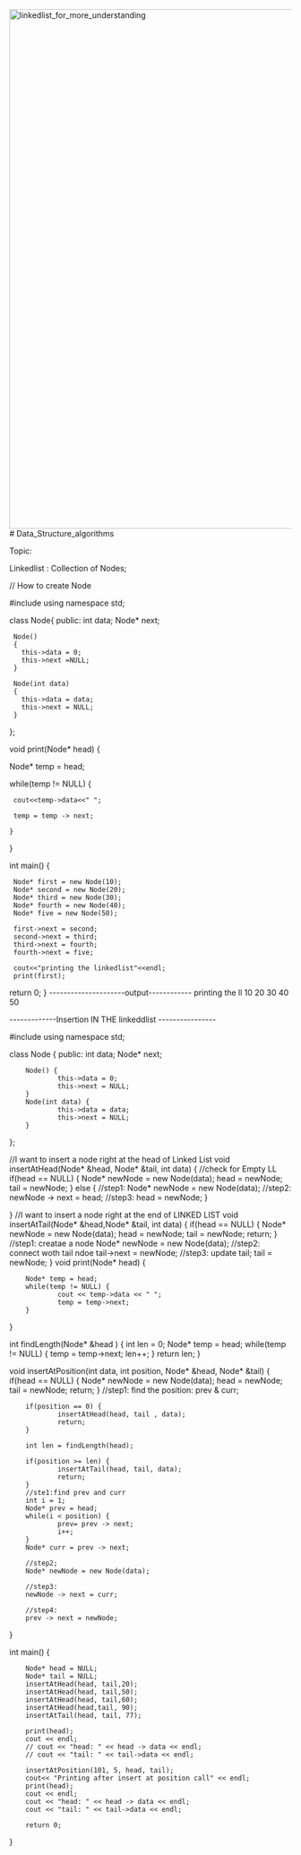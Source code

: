<img width="928" alt="linkedlist_for_more_understanding" src="https://user-images.githubusercontent.com/70361516/233584444-f47339dd-a8ea-4419-8972-293e0869f815.png">
# Data_Structure_algorithms

Topic:

Linkedlist : Collection of Nodes;


// How to create Node

#include <iostream>
using namespace std;

 class Node{
   public:
     int data;
     Node* next;

     Node()
     {
       this->data = 0;
       this->next =NULL;
     }

     Node(int data)
     {
       this->data = data;
       this->next = NULL;
     }

 };
 

 void print(Node* head)
 { 
     
 Node* temp = head;
   
 while(temp != NULL)
    {
 
     cout<<temp->data<<" ";
 
     temp = temp -> next;
 
    }

 }
 
int main() {
     
     Node* first = new Node(10);
     Node* second = new Node(20);
     Node* third = new Node(30);
     Node* fourth = new Node(40);
     Node* five = new Node(50);

     first->next = second;
     second->next = third;
     third->next = fourth;
     fourth->next = five;

     cout<<"printing the linkedlist"<<endl;
     print(first);


  return 0;
}
 ---------------------output------------
 printing the ll 
 10 20 30 40 50
 
 -------------Insertion IN THE linkeddlist ----------------
 
 #include <iostream>
using namespace std;

class Node {
        public:
        int data;
        Node* next;

        Node() {
                this->data = 0;
                this->next = NULL;
        }
        Node(int data) {
                this->data = data;
                this->next = NULL;
        }
};

//I want to insert a node right at the head of Linked List
void insertAtHead(Node* &head, Node* &tail, int data) {
        //check for Empty LL
        if(head == NULL) {
                Node* newNode = new Node(data);
                head = newNode;
                tail = newNode;
        }
        else {
                //step1:
                Node* newNode = new Node(data);
                //step2:
                newNode -> next = head;
                //step3:
                head = newNode;
        }


}
//I want to insert a node right at the end of LINKED LIST
void insertAtTail(Node* &head,Node* &tail, int data) {
        if(head == NULL) {
                Node* newNode = new Node(data);
                head = newNode;
                tail = newNode;
                return;
        }
        //step1: creatae a node
        Node* newNode = new Node(data);
        //step2: connect woth tail ndoe
        tail->next = newNode;
        //step3: update tail;
        tail = newNode;
}
void print(Node* head) {

        Node* temp = head;
        while(temp != NULL) {
                cout << temp->data << " ";
                temp = temp->next;
        }
}

int findLength(Node* &head ) {
        int len = 0;
        Node* temp = head;
        while(temp != NULL) {
                temp = temp->next;
                len++;
        }
        return len;
}

void insertAtPosition(int data, int position, Node* &head, Node* &tail) {
        if(head == NULL) {
                Node* newNode = new Node(data);
                head = newNode;
                tail = newNode;
                return;
        }
        //step1: find the position: prev & curr;

        if(position == 0) {
                insertAtHead(head, tail , data);
                return;
        }
       
        int len = findLength(head);
        
        if(position >= len) {
                insertAtTail(head, tail, data);
                return;
        }
        //ste1:find prev and curr
        int i = 1;
        Node* prev = head;
        while(i < position) {
                prev= prev -> next;
                i++;
        }
        Node* curr = prev -> next;

        //step2;
        Node* newNode = new Node(data);

        //step3:
        newNode -> next = curr;

        //step4:
        prev -> next = newNode;
}

int main() {

        Node* head = NULL;
        Node* tail = NULL;
        insertAtHead(head, tail,20);
        insertAtHead(head, tail,50);
        insertAtHead(head, tail,60);
        insertAtHead(head,tail, 90);
        insertAtTail(head, tail, 77);

        print(head);
        cout << endl;
        // cout << "head: " << head -> data << endl;
        // cout << "tail: " << tail->data << endl;

        insertAtPosition(101, 5, head, tail);
        cout<< "Printing after insert at position call" << endl;
        print(head);
        cout << endl;
        cout << "head: " << head -> data << endl;
        cout << "tail: " << tail->data << endl;

        return 0;
}
 
 
